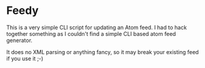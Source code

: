 # Feedy
This is a very simple CLI script for updating an Atom feed.
I had to hack together something as I couldn't find a simple CLI based atom feed generator.

It does no XML parsing or anything fancy, so it may break your existing feed if you use it ;-)

